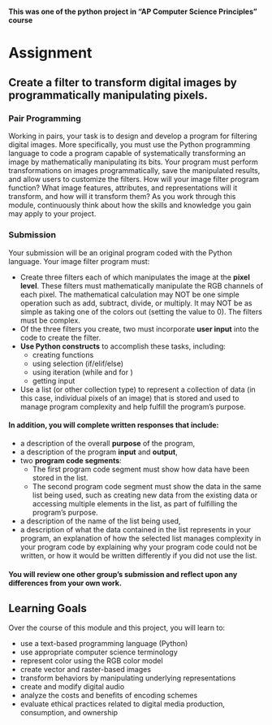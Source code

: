 #### This was one of the python project in “AP Computer Science Principles” course
# Assignment
## Create a filter to transform digital images by programmatically manipulating pixels.
### Pair Programming
Working in pairs, your task is to design and develop a program for filtering digital images. More specifically, you must use the Python programming language to code a program capable of systematically transforming an image by mathematically manipulating its bits. Your program must perform transformations on images programmatically, save the manipulated results, and allow users to customize the filters. How will your image filter program function? What image features, attributes, and representations will it transform, and how will it transform them? As you work through this module, continuously think about how the skills and knowledge you gain may apply to your project.

### Submission

Your submission will be an original program coded with the Python language.
Your image filter program must:
- Create three filters each of which manipulates the image at the **pixel level**. These filters must mathematically manipulate the RGB channels of each pixel. The mathematical calculation may NOT be one simple operation such as add, subtract, divide, or multiply. It may NOT be as simple as taking one of the colors out (setting the value to 0). The filters must be complex.
- Of the three filters you create, two must incorporate **user input** into the code to create the filter.
- **Use Python constructs** to accomplish these tasks, including:
  - creating functions
  - using selection (if/elif/else)
  - using iteration (while and for )
  - getting input
- Use a list (or other collection type) to represent a collection of data (in this case, individual pixels of an image) that is stored and used to manage program complexity and help fulfill the program’s purpose.
  
#### In addition, you will complete written responses that include:
- a description of the overall **purpose** of the program,
- a description of the program **input** and **output**,
- two **program code segments**:
  - The first program code segment must show how data have been stored in the list.
  - The second program code segment must show the data in the same list being used, such as creating new data from the existing data or accessing multiple elements in the list, as part of fulfilling the program’s purpose.
- a description of the name of the list being used,
- a description of what the data contained in the list represents in your program,
an explanation of how the selected list manages complexity in your program code by explaining why your program code could not be written, or how it would be written differently if you did not use the list.
#### You will review one other group’s submission and reflect upon any differences from your own work.
## Learning Goals
Over the course of this module and this project, you will learn to:
- use a text-based programming language (Python)
- use appropriate computer science terminology
- represent color using the RGB color model
- create vector and raster-based images
- transform behaviors by manipulating underlying representations
- create and modify digital audio
- analyze the costs and benefits of encoding schemes
- evaluate ethical practices related to digital media production, consumption, and ownership

